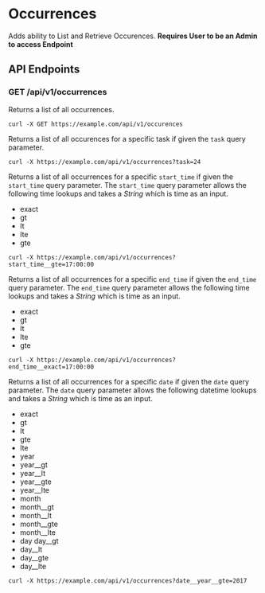 # Occurrences

Adds ability to List and Retrieve Occurences. **Requires User to be an Admin to access Endpoint**

## API Endpoints

### GET /api/v1/occurrences

Returns a list of all occurrences.

```console
curl -X GET https://example.com/api/v1/occurences
```

Returns a list of all occurences for a specific task if given the `task` query parameter.

```console
curl -X https://example.com/api/v1/occurrences?task=24
```

Returns a list of all occurrences for a specific `start_time` if given the `start_time` query parameter. The `start_time` query parameter allows the following time lookups and takes a *String* which is time as an input.

- exact
- gt
- lt
- lte
- gte

```console
curl -X https://example.com/api/v1/occurrences?start_time__gte=17:00:00
```

Returns a list of all occurrences for a specific `end_time` if given the `end_time` query parameter. The `end_time` query parameter allows the following time lookups and takes a *String* which is time as an input.

- exact
- gt
- lt
- lte
- gte

```console
curl -X https://example.com/api/v1/occurrences?end_time__exact=17:00:00
```

Returns a list of all occurrences for a specific `date` if given the `date` query parameter. The `date` query parameter allows the following datetime lookups and takes a *String* which is time as an input.

- exact
- gt
- lt
- gte
- lte
- year
- year__gt
- year__lt
- year__gte
- year__lte
- month
- month__gt
- month__lt
- month__gte
- month__lte
- day day__gt
- day__lt
- day__gte
- day__lte

```console
curl -X https://example.com/api/v1/occurrences?date__year__gte=2017
```
